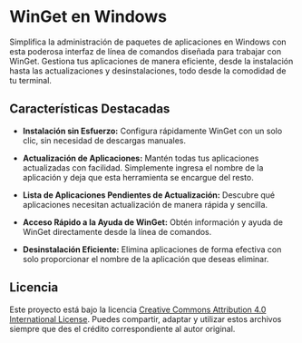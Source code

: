 # WinGet en Windows

Simplifica la administración de paquetes de aplicaciones en Windows con esta poderosa interfaz de línea de comandos diseñada para trabajar con WinGet. Gestiona tus aplicaciones de manera eficiente, desde la instalación hasta las actualizaciones y desinstalaciones, todo desde la comodidad de tu terminal.

## Características Destacadas

- **Instalación sin Esfuerzo:** Configura rápidamente WinGet con un solo clic, sin necesidad de descargas manuales.

- **Actualización de Aplicaciones:** Mantén todas tus aplicaciones actualizadas con facilidad. Simplemente ingresa el nombre de la aplicación y deja que esta herramienta se encargue del resto.

- **Lista de Aplicaciones Pendientes de Actualización:** Descubre qué aplicaciones necesitan actualización de manera rápida y sencilla.

- **Acceso Rápido a la Ayuda de WinGet:** Obtén información y ayuda de WinGet directamente desde la línea de comandos.

- **Desinstalación Eficiente:** Elimina aplicaciones de forma efectiva con solo proporcionar el nombre de la aplicación que deseas eliminar.

## Licencia

Este proyecto está bajo la licencia [Creative Commons Attribution 4.0 International License](https://creativecommons.org/licenses/by/4.0/). Puedes compartir, adaptar y utilizar estos archivos siempre que des el crédito correspondiente al autor original.
